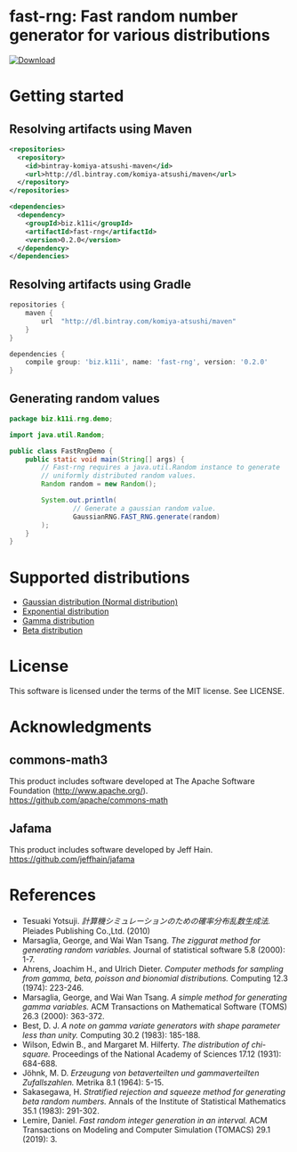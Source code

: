 # fast-rng: Fast random number generator for various distributions

[![Download](https://api.bintray.com/packages/komiya-atsushi/maven/fast-rng/images/download.svg) ](https://bintray.com/komiya-atsushi/maven/fast-rng/_latestVersion)

# Getting started

## Resolving artifacts using Maven

```xml
<repositories>
  <repository>
    <id>bintray-komiya-atsushi-maven</id>
    <url>http://dl.bintray.com/komiya-atsushi/maven</url>
  </repository>
</repositories>

<dependencies>
  <dependency>
    <groupId>biz.k11i</groupId>
    <artifactId>fast-rng</artifactId>
    <version>0.2.0</version>
  </dependency>
</dependencies>
```

## Resolving artifacts using Gradle

```groovy
repositories {
    maven {
        url  "http://dl.bintray.com/komiya-atsushi/maven" 
    }
}

dependencies {
    compile group: 'biz.k11i', name: 'fast-rng', version: '0.2.0'
}
```

## Generating random values

```java
package biz.k11i.rng.demo;

import java.util.Random;

public class FastRngDemo {
    public static void main(String[] args) {
        // Fast-rng requires a java.util.Random instance to generate
        // uniformly distributed random values.
        Random random = new Random();

        System.out.println(
                // Generate a gaussian random value.
                GaussianRNG.FAST_RNG.generate(random)
        );
    }
}
```


# Supported distributions

- [Gaussian distribution (Normal distribution)](https://en.wikipedia.org/wiki/Normal_distribution)
- [Exponential distribution](https://en.wikipedia.org/wiki/Exponential_distribution)
- [Gamma distribution](https://en.wikipedia.org/wiki/Gamma_distribution)
- [Beta distribution](https://en.wikipedia.org/wiki/Beta_distribution)


# License

This software is licensed under the terms of the MIT license. See LICENSE.


# Acknowledgments

## commons-math3

This product includes software developed at
The Apache Software Foundation (http://www.apache.org/).
https://github.com/apache/commons-math

## Jafama

This product includes software developed by Jeff Hain.
https://github.com/jeffhain/jafama


# References

- Tesuaki Yotsuji.
  *計算機シミュレーションのための確率分布乱数生成法.*
  Pleiades Publishing Co.,Ltd. (2010)
- Marsaglia, George, and Wai Wan Tsang.
  *The ziggurat method for generating random variables.*
  Journal of statistical software 5.8 (2000): 1-7.
- Ahrens, Joachim H., and Ulrich Dieter.
  *Computer methods for sampling from gamma, beta, poisson and bionomial distributions.*
  Computing 12.3 (1974): 223-246.
- Marsaglia, George, and Wai Wan Tsang.
  *A simple method for generating gamma variables.*
  ACM Transactions on Mathematical Software (TOMS) 26.3 (2000): 363-372.
- Best, D. J.
  *A note on gamma variate generators with shape parameter less than unity.*
  Computing 30.2 (1983): 185-188.
- Wilson, Edwin B., and Margaret M. Hilferty.
  *The distribution of chi-square.*
  Proceedings of the National Academy of Sciences 17.12 (1931): 684-688.
- Jöhnk, M. D.
  *Erzeugung von betaverteilten und gammaverteilten Zufallszahlen.*
  Metrika 8.1 (1964): 5-15.
- Sakasegawa, H.
  *Stratified rejection and squeeze method for generating beta random numbers.*
  Annals of the Institute of Statistical Mathematics 35.1 (1983): 291-302.
- Lemire, Daniel.
  *Fast random integer generation in an interval.*
  ACM Transactions on Modeling and Computer Simulation (TOMACS) 29.1 (2019): 3.

